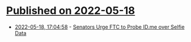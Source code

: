 # [Published on 2022-05-18](index.md)

* [2022-05-18, 17:04:58](https://news.ycombinator.com/item?id=31425121) - [Senators Urge FTC to Probe ID.me over Selfie Data](https://krebsonsecurity.com/2022/05/senators-urge-ftc-to-probe-id-me-over-selfie-data/)
